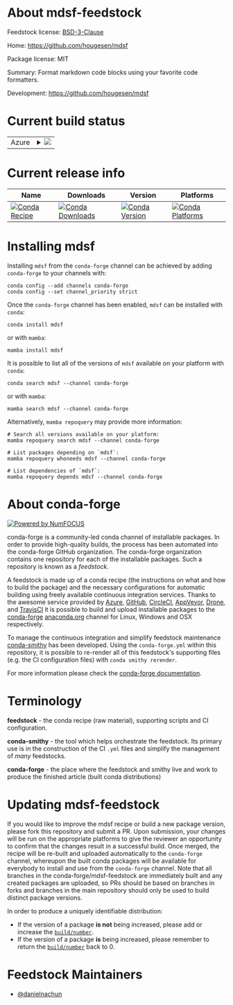 About mdsf-feedstock
====================

Feedstock license: [BSD-3-Clause](https://github.com/conda-forge/mdsf-feedstock/blob/main/LICENSE.txt)

Home: https://github.com/hougesen/mdsf

Package license: MIT

Summary: Format markdown code blocks using your favorite code formatters.

Development: https://github.com/hougesen/mdsf

Current build status
====================


<table>
    
  <tr>
    <td>Azure</td>
    <td>
      <details>
        <summary>
          <a href="https://dev.azure.com/conda-forge/feedstock-builds/_build/latest?definitionId=23176&branchName=main">
            <img src="https://dev.azure.com/conda-forge/feedstock-builds/_apis/build/status/mdsf-feedstock?branchName=main">
          </a>
        </summary>
        <table>
          <thead><tr><th>Variant</th><th>Status</th></tr></thead>
          <tbody><tr>
              <td>linux_64</td>
              <td>
                <a href="https://dev.azure.com/conda-forge/feedstock-builds/_build/latest?definitionId=23176&branchName=main">
                  <img src="https://dev.azure.com/conda-forge/feedstock-builds/_apis/build/status/mdsf-feedstock?branchName=main&jobName=linux&configuration=linux%20linux_64_" alt="variant">
                </a>
              </td>
            </tr><tr>
              <td>osx_64</td>
              <td>
                <a href="https://dev.azure.com/conda-forge/feedstock-builds/_build/latest?definitionId=23176&branchName=main">
                  <img src="https://dev.azure.com/conda-forge/feedstock-builds/_apis/build/status/mdsf-feedstock?branchName=main&jobName=osx&configuration=osx%20osx_64_" alt="variant">
                </a>
              </td>
            </tr><tr>
              <td>win_64</td>
              <td>
                <a href="https://dev.azure.com/conda-forge/feedstock-builds/_build/latest?definitionId=23176&branchName=main">
                  <img src="https://dev.azure.com/conda-forge/feedstock-builds/_apis/build/status/mdsf-feedstock?branchName=main&jobName=win&configuration=win%20win_64_" alt="variant">
                </a>
              </td>
            </tr>
          </tbody>
        </table>
      </details>
    </td>
  </tr>
</table>

Current release info
====================

| Name | Downloads | Version | Platforms |
| --- | --- | --- | --- |
| [![Conda Recipe](https://img.shields.io/badge/recipe-mdsf-green.svg)](https://anaconda.org/conda-forge/mdsf) | [![Conda Downloads](https://img.shields.io/conda/dn/conda-forge/mdsf.svg)](https://anaconda.org/conda-forge/mdsf) | [![Conda Version](https://img.shields.io/conda/vn/conda-forge/mdsf.svg)](https://anaconda.org/conda-forge/mdsf) | [![Conda Platforms](https://img.shields.io/conda/pn/conda-forge/mdsf.svg)](https://anaconda.org/conda-forge/mdsf) |

Installing mdsf
===============

Installing `mdsf` from the `conda-forge` channel can be achieved by adding `conda-forge` to your channels with:

```
conda config --add channels conda-forge
conda config --set channel_priority strict
```

Once the `conda-forge` channel has been enabled, `mdsf` can be installed with `conda`:

```
conda install mdsf
```

or with `mamba`:

```
mamba install mdsf
```

It is possible to list all of the versions of `mdsf` available on your platform with `conda`:

```
conda search mdsf --channel conda-forge
```

or with `mamba`:

```
mamba search mdsf --channel conda-forge
```

Alternatively, `mamba repoquery` may provide more information:

```
# Search all versions available on your platform:
mamba repoquery search mdsf --channel conda-forge

# List packages depending on `mdsf`:
mamba repoquery whoneeds mdsf --channel conda-forge

# List dependencies of `mdsf`:
mamba repoquery depends mdsf --channel conda-forge
```


About conda-forge
=================

[![Powered by
NumFOCUS](https://img.shields.io/badge/powered%20by-NumFOCUS-orange.svg?style=flat&colorA=E1523D&colorB=007D8A)](https://numfocus.org)

conda-forge is a community-led conda channel of installable packages.
In order to provide high-quality builds, the process has been automated into the
conda-forge GitHub organization. The conda-forge organization contains one repository
for each of the installable packages. Such a repository is known as a *feedstock*.

A feedstock is made up of a conda recipe (the instructions on what and how to build
the package) and the necessary configurations for automatic building using freely
available continuous integration services. Thanks to the awesome service provided by
[Azure](https://azure.microsoft.com/en-us/services/devops/), [GitHub](https://github.com/),
[CircleCI](https://circleci.com/), [AppVeyor](https://www.appveyor.com/),
[Drone](https://cloud.drone.io/welcome), and [TravisCI](https://travis-ci.com/)
it is possible to build and upload installable packages to the
[conda-forge](https://anaconda.org/conda-forge) [anaconda.org](https://anaconda.org/)
channel for Linux, Windows and OSX respectively.

To manage the continuous integration and simplify feedstock maintenance
[conda-smithy](https://github.com/conda-forge/conda-smithy) has been developed.
Using the ``conda-forge.yml`` within this repository, it is possible to re-render all of
this feedstock's supporting files (e.g. the CI configuration files) with ``conda smithy rerender``.

For more information please check the [conda-forge documentation](https://conda-forge.org/docs/).

Terminology
===========

**feedstock** - the conda recipe (raw material), supporting scripts and CI configuration.

**conda-smithy** - the tool which helps orchestrate the feedstock.
                   Its primary use is in the construction of the CI ``.yml`` files
                   and simplify the management of *many* feedstocks.

**conda-forge** - the place where the feedstock and smithy live and work to
                  produce the finished article (built conda distributions)


Updating mdsf-feedstock
=======================

If you would like to improve the mdsf recipe or build a new
package version, please fork this repository and submit a PR. Upon submission,
your changes will be run on the appropriate platforms to give the reviewer an
opportunity to confirm that the changes result in a successful build. Once
merged, the recipe will be re-built and uploaded automatically to the
`conda-forge` channel, whereupon the built conda packages will be available for
everybody to install and use from the `conda-forge` channel.
Note that all branches in the conda-forge/mdsf-feedstock are
immediately built and any created packages are uploaded, so PRs should be based
on branches in forks and branches in the main repository should only be used to
build distinct package versions.

In order to produce a uniquely identifiable distribution:
 * If the version of a package **is not** being increased, please add or increase
   the [``build/number``](https://docs.conda.io/projects/conda-build/en/latest/resources/define-metadata.html#build-number-and-string).
 * If the version of a package **is** being increased, please remember to return
   the [``build/number``](https://docs.conda.io/projects/conda-build/en/latest/resources/define-metadata.html#build-number-and-string)
   back to 0.

Feedstock Maintainers
=====================

* [@danielnachun](https://github.com/danielnachun/)

